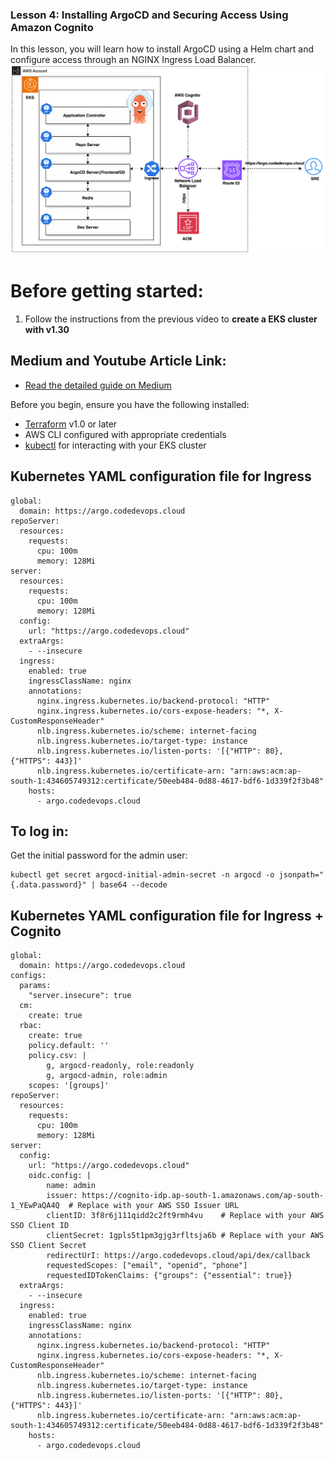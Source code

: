 ### Lesson 4: Installing ArgoCD and Securing Access Using Amazon Cognito

In this lesson, you will learn how to install ArgoCD using a Helm chart and configure access through an NGINX Ingress Load Balancer. 
![ARGOCD](argo-png-latest.png)

# Before getting started:
1. Follow the instructions from the previous video to <b>create a EKS cluster with v1.30</b>

## Medium and Youtube Article Link:
- [Read the detailed guide on Medium](https://medium.com/@ravindrasinghh/installing-argocd-and-securing-access-using-amazon-cognito-6f6cb7a8f2f5)


Before you begin, ensure you have the following installed:

- [Terraform](https://www.terraform.io/downloads.html) v1.0 or later
- AWS CLI configured with appropriate credentials
- [kubectl](https://kubernetes.io/docs/tasks/tools/) for interacting with your EKS cluster

##  Kubernetes YAML configuration file for Ingress
```
global:
  domain: https://argo.codedevops.cloud
repoServer:
  resources:
    requests:
      cpu: 100m
      memory: 128Mi            
server:
  resources:
    requests:
      cpu: 100m
      memory: 128Mi
  config:
    url: "https://argo.codedevops.cloud" 
  extraArgs:
    - --insecure    
  ingress:
    enabled: true
    ingressClassName: nginx
    annotations:
      nginx.ingress.kubernetes.io/backend-protocol: "HTTP"
      nginx.ingress.kubernetes.io/cors-expose-headers: "*, X-CustomResponseHeader"
      nlb.ingress.kubernetes.io/scheme: internet-facing
      nlb.ingress.kubernetes.io/target-type: instance
      nlb.ingress.kubernetes.io/listen-ports: '[{"HTTP": 80}, {"HTTPS": 443}]'
      nlb.ingress.kubernetes.io/certificate-arn: "arn:aws:acm:ap-south-1:434605749312:certificate/50eeb484-0d88-4617-bdf6-1d339f2f3b48"
    hosts:
      - argo.codedevops.cloud
```
## To log in:
Get the initial password for the admin user:
```
kubectl get secret argocd-initial-admin-secret -n argocd -o jsonpath="{.data.password}" | base64 --decode
```
##  Kubernetes YAML configuration file for Ingress + Cognito
```
global:
  domain: https://argo.codedevops.cloud
configs:
  params:
    "server.insecure": true
  cm:
    create: true        
  rbac:
    create: true
    policy.default: ''
    policy.csv: |
        g, argocd-readonly, role:readonly
        g, argocd-admin, role:admin
    scopes: '[groups]'   
repoServer:
  resources:
    requests:
      cpu: 100m
      memory: 128Mi            
server:
  config:
    url: "https://argo.codedevops.cloud"   
    oidc.config: |
        name: admin
        issuer: https://cognito-idp.ap-south-1.amazonaws.com/ap-south-1_YEwPaQA4Q  # Replace with your AWS SSO Issuer URL
        clientID: 3f8r6j111qidd2c2ft9rmh4vu    # Replace with your AWS SSO Client ID
        clientSecret: 1gpls5t1pm3gjg3rfltsja6b # Replace with your AWS SSO Client Secret
        redirectUrI: https://argo.codedevops.cloud/api/dex/callback
        requestedScopes: ["email", "openid", "phone"]
        requestedIDTokenClaims: {"groups": {"essential": true}}      
  extraArgs:
    - --insecure  
  ingress:
    enabled: true
    ingressClassName: nginx
    annotations:
      nginx.ingress.kubernetes.io/backend-protocol: "HTTP"
      nginx.ingress.kubernetes.io/cors-expose-headers: "*, X-CustomResponseHeader"
      nlb.ingress.kubernetes.io/scheme: internet-facing
      nlb.ingress.kubernetes.io/target-type: instance
      nlb.ingress.kubernetes.io/listen-ports: '[{"HTTP": 80}, {"HTTPS": 443}]'
      nlb.ingress.kubernetes.io/certificate-arn: "arn:aws:acm:ap-south-1:434605749312:certificate/50eeb484-0d88-4617-bdf6-1d339f2f3b48"
    hosts:
      - argo.codedevops.cloud
```
